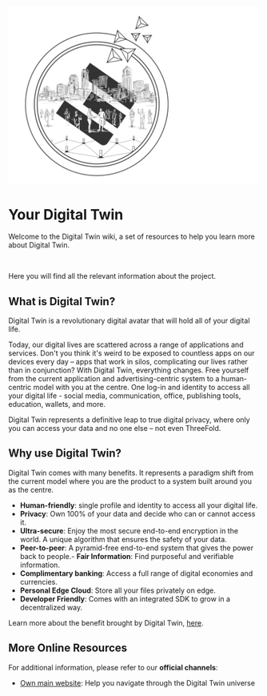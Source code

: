 ![](img/digital_twin_intro.png)

# Your Digital Twin

Welcome to the Digital Twin wiki, a set of resources to help you learn more about Digital Twin.

<br>

Here you will find all the relevant information about the project.

## What is Digital Twin?

Digital Twin is a revolutionary digital avatar that will hold all of your digital life.

Today, our digital lives are scattered across a range of applications and services. Don't you think it's weird to be exposed to countless apps on our devices every day – apps that work in silos, complicating our lives rather than in conjunction? With Digital Twin, everything changes. Free yourself from the current application and advertising-centric system to a human-centric model with you at the centre. One log-in and identity to access all your digital life - social media, communication, office, publishing tools, education, wallets, and more.

Digital Twin represents a definitive leap to true digital privacy, where only you can access your data and no one else – not even ThreeFold.

## Why use Digital Twin?

Digital Twin comes with many benefits. It represents a paradigm shift from the current model where you are the product to a system built around you as the centre.

- **Human-friendly**: single profile and identity to access all your digital life.
- **Privacy**: Own 100% of your data and decide who can or cannot access it.
- **Ultra-secure**: Enjoy the most secure end-to-end encryption in the world. A unique algorithm that ensures the safety of your data. 
- **Peer-to-peer**: A pyramid-free end-to-end system that gives the power back to people.- **Fair Information**: Find purposeful and verifiable information.
- **Complimentary banking**: Access a full range of digital economies and currencies.
- **Personal Edge Cloud**: Store all your files privately on edge.
- **Developer Friendly**: Comes with an integrated SDK to grow in a decentralized way.

Learn more about the benefit brought by Digital Twin, [here](benefits).

## More Online Resources

For additional information, please refer to our **official channels**: 
- [Own main website](https://mydigitaltwin.io/): Help you navigate through the Digital Twin universe 
<!--- [Digital Twin News-Telegram Channel](https://t.me/joinchat/JnJfqY9tfAU1NTY0): Stay updated on what is our most recent announcements and updates.-->

